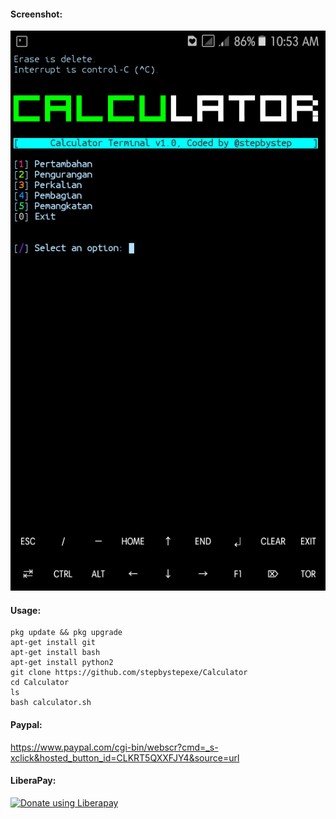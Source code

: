 #### Screenshot:
![](./Screenshot.png)
#### Usage:
```
pkg update && pkg upgrade
apt-get install git
apt-get install bash
apt-get install python2
git clone https://github.com/stepbystepexe/Calculator
cd Calculator
ls
bash calculator.sh
```
#### Paypal:
https://www.paypal.com/cgi-bin/webscr?cmd=_s-xclick&hosted_button_id=CLKRT5QXXFJY4&source=url
#### LiberaPay:
<noscript><a href="https://liberapay.com/stepbystepexe/donate"><img alt="Donate using Liberapay" src="https://liberapay.com/assets/widgets/donate.svg"></a></noscript>
